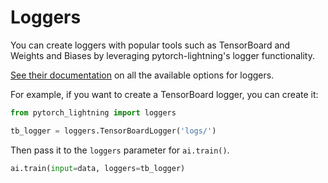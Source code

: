 # Loggers

You can create loggers with popular tools such as TensorBoard and Weights and Biases by leveraging pytorch-lightning's logger functionality.

[See their documentation](https://pytorch-lightning.readthedocs.io/en/stable/loggers.html) on all the available options for loggers.

For example, if you want to create a TensorBoard logger, you can create it:

```python
from pytorch_lightning import loggers

tb_logger = loggers.TensorBoardLogger('logs/')
```

Then pass it to the `loggers` parameter for `ai.train()`.

```python
ai.train(input=data, loggers=tb_logger)
```
